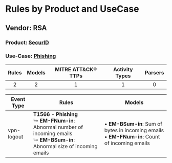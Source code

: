 Rules by Product and UseCase
============================
Vendor: RSA
-----------
### Product: [SecurID](../ds_rsa_securid.md)
### Use-Case: [Phishing](../../../../UseCases/uc_phishing.md)

| Rules | Models | MITRE ATT&CK® TTPs | Activity Types | Parsers |
|:-----:|:------:|:------------------:|:--------------:|:-------:|
|   2   |   2    |         1          |       1        |    0    |

| Event Type | Rules    | Models    |
| ---------- | ---- | ---- |
| vpn-logout | <b>T1566 - Phishing</b><br> ↳ <b>EM-FNum-in</b>: Abnormal number of incoming emails<br> ↳ <b>EM-BSum-in</b>: Abnormal size of incoming emails |  • <b>EM-BSum-in</b>: Sum of bytes in incoming emails<br> • <b>EM-FNum-in</b>: Count of incoming emails |